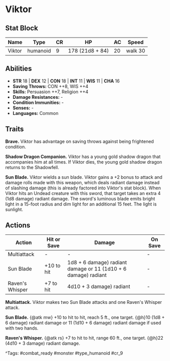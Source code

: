 # Viktor

## Stat Block

| Name | Type | CR | HP | AC | Speed |
|------|------|----|----|----|-------|
| Viktor | humanoid | 9 | 178 (21d8 + 84) | 20 | walk 30 |

## Abilities

- **STR** 18 | **DEX** 12 | **CON** 18 | **INT** 11 | **WIS** 11 | **CHA** 16
- **Saving Throws:** CON ++8, WIS ++4  
- **Skills:** Persuasion ++7, Religion ++4  
- **Damage Resistances:** -  
- **Condition Immunities:** -  
- **Senses:** -  
- **Languages:** Common

## Traits

**Brave.** Viktor has advantage on saving throws against being frightened condition.

**Shadow Dragon Companion.** Viktor has a young gold shadow dragon that accompanies him at all times. If Viktor dies, the young gold shadow dragon returns to the Shadowfell.

**Sun Blade.** Viktor wields a sun blade. Viktor gains a +2 bonus to attack and damage rolls made with this weapon, which deals radiant damage instead of slashing damage (this is already factored into Viktor's stat block). When Viktor hits an Undead creature with this sword, that target takes an extra 4 (1d8 damage) radiant damage. The sword's luminous blade emits bright light in a 15-foot radius and dim light for an additional 15 feet. The light is sunlight.


## Actions

| Action | Hit or Save | Damage | On Save |
|--------|--------------|--------|----------|
| Multiattack | - | - | - |
| Sun Blade | +10 to hit | 1d8 + 6 damage) radiant damage or 11 (1d10 + 6 damage) radiant | - |
| Raven's Whisper | +7 to hit | 4d10 + 3 damage) radiant | - |

**Multiattack.** Viktor makes two Sun Blade attacks and one Raven's Whisper attack.

**Sun Blade.** {@atk mw} +10 to hit to hit, reach 5 ft., one target. {@h}10 (1d8 + 6 damage) radiant damage or 11 (1d10 + 6 damage) radiant damage if used with two hands.

**Raven's Whisper.** {@atk rs} +7 to hit to hit, range 60 ft., one target. {@h}22 (4d10 + 3 damage) radiant damage.


^Tags: #combat_ready #monster #type_humanoid #cr_9